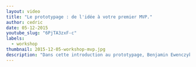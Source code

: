 ```yaml
---
layout: video
title: "Le prototypage : de l'idée à votre premier MVP."
author: cedric
date: 05-12-2015
youtube_slug: "6PjTA3zxF-c"
labels:
  - workshop
thumbnail: 2015-12-05-workshop-mvp.jpg
description: "Dans cette introduction au prototypage, Benjamin Ewenczyk vous propose de commencer à poser les briques de votre service en seulement quelques heures afin de délivrer une première expérience à vos utilisateurs."
---
```

